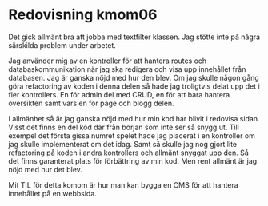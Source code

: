 ---
---
Redovisning kmom06
=========================

Det gick allmänt bra att jobba med textfilter klassen. Jag stötte inte på några särskilda problem under arbetet.

Jag använder mig av en kontroller för att hantera routes och databaskommunikation när jag ska redigera och visa upp innehållet från databasen. Jag är ganska nöjd med hur den
blev. Om jag skulle någon gång göra refactoring av koden i denna delen så hade jag troligtvis delat upp det i fler kontrollers. En för admin del med CRUD, en för att bara
hantera översikten samt vars en för page och blogg delen.

I allmänhet så är jag ganska nöjd med hur min kod har blivit i redovisa sidan. Visst det finns en del kod där  från början som inte ser så snygg ut. Till exempel det första
gissa numret spelet hade jag placerat i en kontroller om jag skulle implementerat om det idag. Samt så skulle jag nog gjort lite refactoring på koden i andra kontrollers och
allmänt snyggat upp den. Så det finns garanterat plats för förbättring av min kod. Men rent allmänt är jag nöjd med hur det blev.

Mit TIL för detta komom är hur man kan bygga en CMS för att hantera innehållet på en webbsida.
